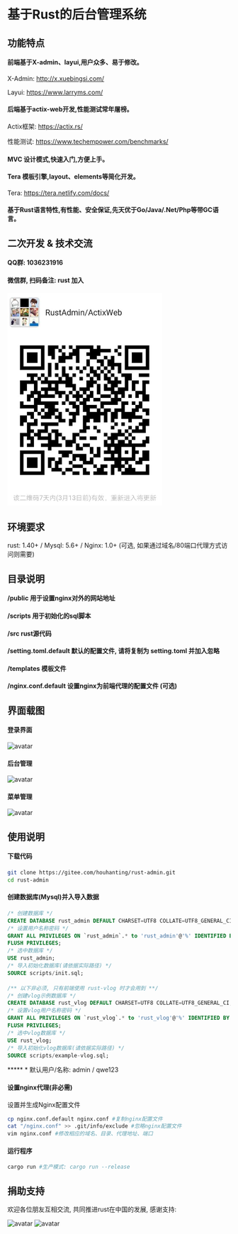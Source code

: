 # 基于Rust的后台管理系统

## 功能特点
#### 前端基于X-admin、layui,用户众多、易于修改。

X-Admin: http://x.xuebingsi.com/

Layui: https://www.larryms.com/

#### 后端基于actix-web开发,性能测试常年屠榜。

Actix框架: https://actix.rs/

性能测试: https://www.techempower.com/benchmarks/

#### MVC 设计模式,快速入门,方便上手。

#### Tera 模板引擎,layout、elements等简化开发。 

Tera: https://tera.netlify.com/docs/

#### 基于Rust语言特性,有性能、安全保证,先天优于Go/Java/.Net/Php等带GC语言。

## 二次开发 & 技术交流
#### QQ群: 1036231916
#### 微信群, 扫码备注: rust 加入
![avatar](/public/wx.png)


## 环境要求
rust: 1.40+ / Mysql: 5.6+ / Nginx: 1.0+ (可选, 如果通过域名/80端口代理方式访问则需要)

## 目录说明
#### /public 用于设置nginx对外的网站地址
#### /scripts 用于初始化的sql脚本
#### /src rust源代码
#### /setting.toml.default 默认的配置文件, 请将复制为 setting.toml 并加入忽略
#### /templates 模板文件
#### /nginx.conf.default 设置nginx为前端代理的配置文件 (可选)

## 界面载图
#### 登录界面
![avatar](/public/static/images/login.png)

#### 后台管理
![avatar](/public/static/images/right.png)

#### 菜单管理
![avatar](/public/static/images/menus.png)

## 使用说明
#### 下载代码

```bash
git clone https://gitee.com/houhanting/rust-admin.git
cd rust-admin
```

#### 创建数据库(Mysql)并入导入数据

```sql
/* 创建数据库 */
CREATE DATABASE rust_admin DEFAULT CHARSET=UTF8 COLLATE=UTF8_GENERAL_CI; 
/* 设置用户名称密码 */
GRANT ALL PRIVILEGES ON `rust_admin`.* to 'rust_admin'@'%' IDENTIFIED BY 'rust-x-lsl'; 
FLUSH PRIVILEGES;
/* 选中数据库 */
USE rust_admin; 
/* 导入初始化数据库(请依据实际路径) */
SOURCE scripts/init.sql; 

/** 以下非必须, 只有前端使用 rust-vlog 时才会用到 **/
/* 创建vlog示例数据库 */
CREATE DATABASE rust_vlog DEFAULT CHARSET=UTF8 COLLATE=UTF8_GENERAL_CI; 
/* 设置vlog用户名称密码 */
GRANT ALL PRIVILEGES ON `rust_vlog`.* to 'rust_vlog'@'%' IDENTIFIED BY 'rust-x-lsl'; 
FLUSH PRIVILEGES;
/* 选中vlog数据库 */
USE rust_vlog; 
/* 导入初始化vlog数据库(请依据实际路径) */
SOURCE scripts/example-vlog.sql;
```

***** * 默认用户/名称: admin / qwe123

#### 设置nginx代理(非必需)

设置并生成Nginx配置文件
```bash
cp nginx.conf.default nginx.conf #复制nginx配置文件
cat "/nginx.conf" >> .git/info/exclude #忽略nginx配置文件
vim nginx.conf #修改相应的域名、目录、代理地址、端口
```

#### 运行程序

```bash
cargo run #生产模式: cargo run --release
```

## 捐助支持

欢迎各位朋友互相交流, 共同推进rust在中国的发展, 感谢支持:

![avatar](/public/static/images/wx.png) ![avatar](/public/static/images/tb.png)
